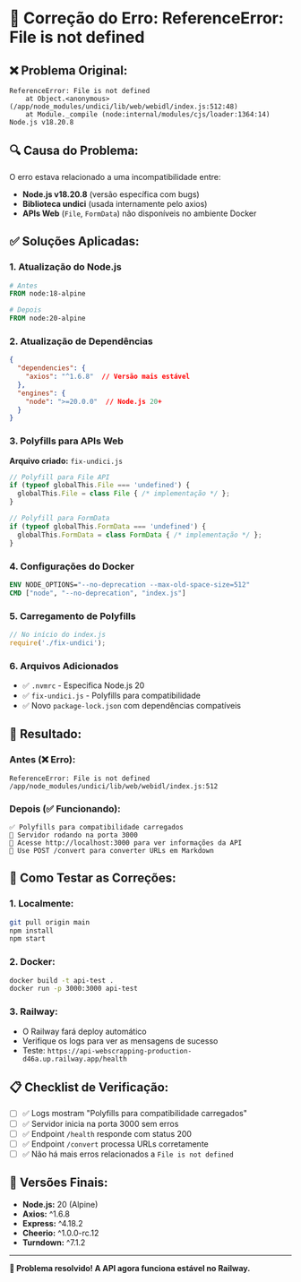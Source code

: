 # 🔧 Correção do Erro: ReferenceError: File is not defined

## ❌ **Problema Original:**

```
ReferenceError: File is not defined
    at Object.<anonymous> (/app/node_modules/undici/lib/web/webidl/index.js:512:48)
    at Module._compile (node:internal/modules/cjs/loader:1364:14)
Node.js v18.20.8
```

## 🔍 **Causa do Problema:**

O erro estava relacionado a uma incompatibilidade entre:
- **Node.js v18.20.8** (versão específica com bugs)
- **Biblioteca undici** (usada internamente pelo axios)
- **APIs Web** (`File`, `FormData`) não disponíveis no ambiente Docker

## ✅ **Soluções Aplicadas:**

### **1. Atualização do Node.js**
```dockerfile
# Antes
FROM node:18-alpine

# Depois  
FROM node:20-alpine
```

### **2. Atualização de Dependências**
```json
{
  "dependencies": {
    "axios": "^1.6.8"  // Versão mais estável
  },
  "engines": {
    "node": ">=20.0.0"  // Node.js 20+
  }
}
```

### **3. Polyfills para APIs Web**
**Arquivo criado:** `fix-undici.js`
```javascript
// Polyfill para File API
if (typeof globalThis.File === 'undefined') {
  globalThis.File = class File { /* implementação */ };
}

// Polyfill para FormData  
if (typeof globalThis.FormData === 'undefined') {
  globalThis.FormData = class FormData { /* implementação */ };
}
```

### **4. Configurações do Docker**
```dockerfile
ENV NODE_OPTIONS="--no-deprecation --max-old-space-size=512"
CMD ["node", "--no-deprecation", "index.js"]
```

### **5. Carregamento de Polyfills**
```javascript
// No início do index.js
require('./fix-undici');
```

### **6. Arquivos Adicionados**
- ✅ `.nvmrc` - Especifica Node.js 20
- ✅ `fix-undici.js` - Polyfills para compatibilidade
- ✅ Novo `package-lock.json` com dependências compatíveis

## 🚀 **Resultado:**

### **Antes (❌ Erro):**
```
ReferenceError: File is not defined
/app/node_modules/undici/lib/web/webidl/index.js:512
```

### **Depois (✅ Funcionando):**
```
✅ Polyfills para compatibilidade carregados
🚀 Servidor rodando na porta 3000
📝 Acesse http://localhost:3000 para ver informações da API
🔗 Use POST /convert para converter URLs em Markdown
```

## 🔧 **Como Testar as Correções:**

### **1. Localmente:**
```bash
git pull origin main
npm install
npm start
```

### **2. Docker:**
```bash
docker build -t api-test .
docker run -p 3000:3000 api-test
```

### **3. Railway:**
- O Railway fará deploy automático
- Verifique os logs para ver as mensagens de sucesso
- Teste: `https://api-webscrapping-production-d46a.up.railway.app/health`

## 📋 **Checklist de Verificação:**

- [ ] ✅ Logs mostram "Polyfills para compatibilidade carregados"
- [ ] ✅ Servidor inicia na porta 3000 sem erros
- [ ] ✅ Endpoint `/health` responde com status 200
- [ ] ✅ Endpoint `/convert` processa URLs corretamente
- [ ] ✅ Não há mais erros relacionados a `File is not defined`

## 🎯 **Versões Finais:**

- **Node.js:** 20 (Alpine)
- **Axios:** ^1.6.8
- **Express:** ^4.18.2
- **Cheerio:** ^1.0.0-rc.12
- **Turndown:** ^7.1.2

---

**🚀 Problema resolvido! A API agora funciona estável no Railway.** 
